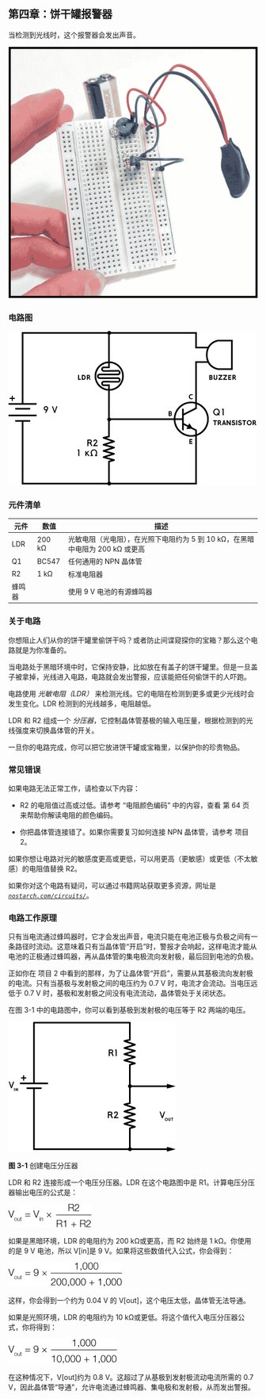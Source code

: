 ## 第四章：饼干罐报警器

当检测到光线时，这个报警器会发出声音。

![image](img/f0026-01.jpg)

### 电路图

![image](img/f0027-01.jpg)

### 元件清单

| **元件** | **数值** | **描述** |
| --- | --- | --- |
| LDR | 200 kΩ | 光敏电阻（光电阻），在光照下电阻约为 5 到 10 kΩ，在黑暗中电阻为 200 kΩ 或更高 |
| Q1 | BC547 | 任何通用的 NPN 晶体管 |
| R2 | 1 kΩ | 标准电阻器 |
| 蜂鸣器 |  | 使用 9 V 电池的有源蜂鸣器 |

### 关于电路

你想阻止人们从你的饼干罐里偷饼干吗？或者防止间谍窥探你的宝箱？那么这个电路就是为你准备的。

当电路处于黑暗环境中时，它保持安静，比如放在有盖子的饼干罐里。但是一旦盖子被拿掉，光线进入电路，电路就会发出警报，应该能把任何偷饼干的人吓跑。

电路使用 *光敏电阻（LDR）* 来检测光线。它的电阻在检测到更多或更少光线时会发生变化。LDR 检测到的光线越多，电阻越低。

LDR 和 R2 组成一个 *分压器*，它控制晶体管基极的输入电压量，根据检测到的光线强度来切换晶体管的开关。

一旦你的电路完成，你可以把它放进饼干罐或宝箱里，以保护你的珍贵物品。

### 常见错误

如果电路无法正常工作，请检查以下内容：

+   R2 的电阻值过高或过低。请参考 “电阻颜色编码” 中的内容，查看 第 64 页 来帮助你解读电阻的颜色编码。

+   你把晶体管连接错了。如果你需要复习如何连接 NPN 晶体管，请参考 项目 2。

如果你想让电路对光的敏感度更高或更低，可以用更高（更敏感）或更低（不太敏感）的电阻值替换 R2。

如果你对这个电路有疑问，可以通过书籍网站获取更多资源，网址是 *[`nostarch.com/circuits/`](https://nostarch.com/circuits/)*。

### 电路工作原理

只有当电流通过蜂鸣器时，它才会发出声音，电流只能在电池正极与负极之间有一条路径时流动。这意味着只有当晶体管“开启”时，警报才会响起，这样电流才能从电池的正极通过蜂鸣器，再从晶体管的集电极流向发射极，最后回到电池的负极。

正如你在 项目 2 中看到的那样，为了让晶体管“开启”，需要从其基极流向发射极的电流。只有当基极与发射极之间的电压约为 0.7 V 时，电流才会流动。当电压远低于 0.7 V 时，基极和发射极之间没有电流流动，晶体管处于关闭状态。

在图 3-1 中的电路图中，你可以看到基极到发射极的电压等于 R2 两端的电压。

![image](img/f0028-01.jpg)

**图 3-1** 创建电压分压器

LDR 和 R2 连接形成一个电压分压器。LDR 在这个电路图中是 R1。计算电压分压器输出电压的公式是：

![image](img/f0029-01.jpg)

如果是黑暗环境，LDR 的电阻约为 200 kΩ或更高，而 R2 始终是 1 kΩ。你使用的是 9 V 电池，所以 V[in]是 9 V。如果将这些数值代入公式，你会得到：

![image](img/f0029-02.jpg)

这样，你会得到一个约为 0.04 V 的 V[out]，这个电压太低，晶体管无法导通。

如果是光照环境，LDR 的电阻约为 10 kΩ或更低。将这个值代入电压分压器公式，你将得到：

![image](img/f0029-03.jpg)

在这种情况下，V[out]约为 0.8 V。这超过了从基极到发射极流动电流所需的 0.7 V，因此晶体管“导通”，允许电流通过蜂鸣器、集电极和发射极，从而发出警报。
